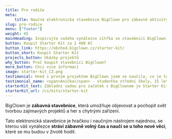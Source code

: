 ```yaml
---
title: Pro rodiče
meta:
    title: Naučná elektronicka stavebnice BigClown pro zábavné aktivity s dětmi
slug: pro-rodice
menu: ["footer"]
weight: 45
mainHeading: Inspirujte vašeho vynálezce zítřka se stavebnicí BigClown
button: Koupit Starter Kit za 1 490 Kč
button_link: https://obchod.bigclown.cz/starter-kit/
button_short: Koupit Starter Kit
projects_button: Ukázky projektů
why_button: Proč koupit stavebnici BigClown?
more_button: Chci více informací
image: starter-kit_CZ.png
testimonial: Hned s prvním projektem BigClown jsem se naučila, co je to akcelerometr, že jej mám v telefonu a jak se dá použít ve výrobní firmě. Zahráli jsme si IoT káču.
testimonial_name: <span>Anička</span> - studentka střední školy, 15 let
starterKit_text: Základní sadou pro začátek s BigClownem je Starter Kit a užiješ si s ním spoustu skvělých projektů. Postav své první chytré zařízení a vytvoř projekty, kterými ohromíš kámoše, rodinu i nás.👌 Kit ti umožní měřit teplotu, pracovat s akcelerometrem nebo ovládat cokoli stisknutím tlačítka. Časem ho můžeš vylepšit o rozšiřující moduly.
starterKit_url: /cs/kits/starter-kit
---
```


BigClown je **zábavná stavebnice**, která umožňuje objevovat a pochopit svět tvorbou zajímavých projektů a her s chytrými zařízení.

Tato elektronická stavebnice je hračkou i naučným nástrojem najednou, se kterou váš vynálezce **stráví zábavně volný čas a naučí se u toho nové věci**, které se mu budou v životě hodit.

